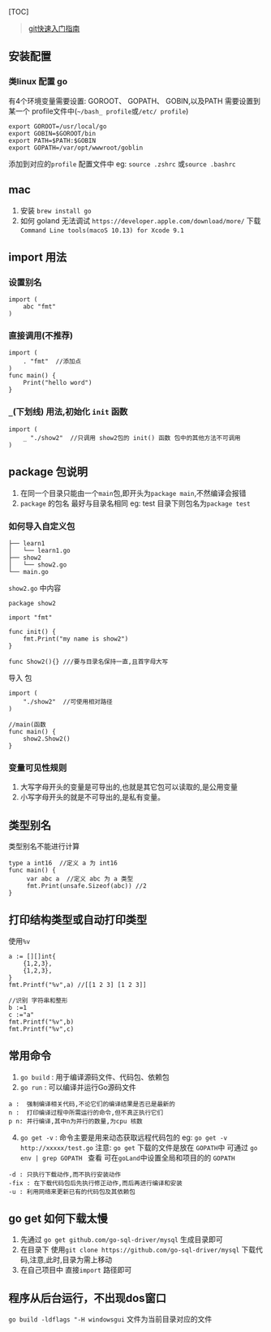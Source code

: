 [TOC]

> [git快速入门指南](https://github.com/astaxie/build-web-application-with-golang/blob/master/zh/01.0.md)

##  安装配置
### 类linux 配置 go
有4个环境变量需要设置: GOROOT、 GOPATH、 GOBIN,以及PATH
需要设置到某一个 profile文件中(`~/bash_ profile`或`/etc/ profile`)
```
export GOROOT=/usr/local/go
export GOBIN=$GOROOT/bin
export PATH=$PATH:$GOBIN
export GOPATH=/var/opt/wwwroot/goblin
```
添加到对应的`profile` 配置文件中
eg:
`source .zshrc` 或`source .bashrc`
## mac
1. 安装
`brew install go`
2. 如何 goland 无法调试
`https://developer.apple.com/download/more/` 
下载 `Command Line tools(macoS 10.13) for Xcode 9.1`

##  import 用法
### 设置别名
```
import (
	abc "fmt"
)
```
### 直接调用(不推荐)
```
import (
	. "fmt"  //添加点
)
func main() {
	Print("hello word")
}
```
###  `_`(下划线) 用法,初始化 `init` 函数
```
import (
	_ "./show2"  //只调用 show2包的 init() 函数 包中的其他方法不可调用
)
```

## package 包说明
1. 在同一个目录只能由一个` main `包,即开头为`package main`,不然编译会报错
2. `package` 的包名 最好与目录名相同 eg: test 目录下则包名为`package test`
### 如何导入自定义包
```
├── learn1
│   └── learn1.go
├── show2
│   └── show2.go
└── main.go
```
`show2.go` 中内容
```
package show2

import "fmt"

func init() {
	fmt.Print("my name is show2")
}

func Show2(){} ///要与目录名保持一直,且首字母大写
```
导入 包
```
import (
	"./show2"  //可使用相对路径
)

//main(函数
func main() {
	show2.Show2()
}
```

### 变量可见性规则
1. 大写字母开头的变量是可导出的,也就是其它包可以读取的,是公用变量
2. 小写字母开头的就是不可导出的,是私有变量。


## 类型别名
类型别名不能进行计算
```
type a int16  //定义 a 为 int16 
func main() {
	 var abc a  //定义 abc 为 a 类型
	 fmt.Print(unsafe.Sizeof(abc)) //2 
}
```
## 打印结构类型或自动打印类型
使用`%v`
```
a := [][]int{
    {1,2,3},
    {1,2,3},
}
fmt.Printf("%v",a) //[[1 2 3] [1 2 3]]

//识别 字符串和整形
b :=1
c :="a"
fmt.Printf("%v",b) 
fmt.Printf("%v",c)
```


## 常用命令
1. `go build` : 用于编译源码文件、代码包、依赖包
2. `go run` : 可以编译并运行Go源码文件
```
a :  强制编译相关代码,不论它们的编译结果是否已是最新的
n :  打印编译过程中所需运行的命令,但不真正执行它们
p n: 并行编译,其中n为并行的数量,为cpu 核数
```
4. `go get -v` : 命令主要是用来动态获取远程代码包的
eg: `go get -v http://xxxxx/test.go`
注意: `go get` 下载的文件是放在 `GOPATH`中
可通过 `go env | grep GOPATH ` 查看
可在`goLand`中设置全局和项目的的 `GOPATH`
```
-d : 只执行下载动作,而不执行安装动作
-fix : 在下载代码包后先执行修正动作,而后再进行编译和安装
-u : 利用网络来更新已有的代码包及其依赖包
```


## go get 如何下载太慢
1. 先通过 `go get github.com/go-sql-driver/mysql` 生成目录即可
2. 在目录下 使用`git clone https://github.com/go-sql-driver/mysql` 下载代码,注意,此时,目录为需上移动
3. 在自己项目中 直接`import` 路径即可

## 程序从后台运行，不出现dos窗口
`go build -ldflags "-H windowsgui`
文件为当前目录对应的文件